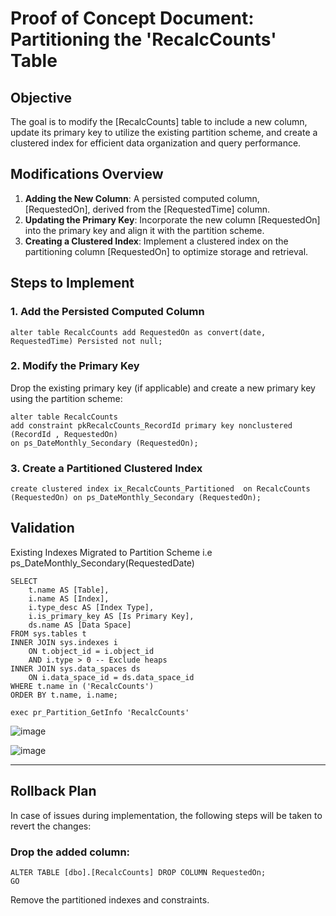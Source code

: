 # Proof of Concept Document: Partitioning the 'RecalcCounts' Table

## Objective

The goal is to modify the [RecalcCounts] table to include a new column, update its primary key to utilize the existing partition scheme, and create a clustered index for efficient data organization and query performance.

## Modifications Overview

1. **Adding the New Column**: A persisted computed column, [RequestedOn], derived from the [RequestedTime] column.
2. **Updating the Primary Key**: Incorporate the new column [RequestedOn] into the primary key and align it with the partition scheme.
3. **Creating a Clustered Index**: Implement a clustered index on the partitioning column [RequestedOn] to optimize storage and retrieval.


## Steps to Implement

### 1. Add the Persisted Computed Column

```
alter table RecalcCounts add RequestedOn as convert(date, RequestedTime) Persisted not null;
```

### 2. Modify the Primary Key

Drop the existing primary key (if applicable) and create a new primary key using the partition scheme:

```
alter table RecalcCounts
add constraint pkRecalcCounts_RecordId primary key nonclustered (RecordId , RequestedOn)
on ps_DateMonthly_Secondary (RequestedOn);
```

### 3. Create a Partitioned Clustered Index

```
create clustered index ix_RecalcCounts_Partitioned  on RecalcCounts (RequestedOn) on ps_DateMonthly_Secondary (RequestedOn);
```

## Validation

Existing Indexes Migrated to Partition Scheme i.e ps_DateMonthly_Secondary(RequestedDate)

```
SELECT
    t.name AS [Table],
    i.name AS [Index],
    i.type_desc AS [Index Type],
    i.is_primary_key AS [Is Primary Key],
    ds.name AS [Data Space]
FROM sys.tables t
INNER JOIN sys.indexes i
    ON t.object_id = i.object_id
    AND i.type > 0 -- Exclude heaps
INNER JOIN sys.data_spaces ds
    ON i.data_space_id = ds.data_space_id
WHERE t.name in ('RecalcCounts')
ORDER BY t.name, i.name;
```
```
exec pr_Partition_GetInfo 'RecalcCounts'
```
![image](https://github.com/user-attachments/assets/0ff19881-0e3f-4a0b-a1a0-b5da4bdd884f)

![image](https://github.com/user-attachments/assets/c5e3020b-de67-4f92-8932-e36078968c73)


---
## Rollback Plan

In case of issues during implementation, the following steps will be taken to revert the changes:

### Drop the added column:

```
ALTER TABLE [dbo].[RecalcCounts] DROP COLUMN RequestedOn;
GO
```

Remove the partitioned indexes and constraints.

##
